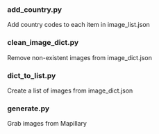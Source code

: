 ### add\_country.py
Add country codes to each item in image\_list.json

### clean\_image\_dict.py
Remove non-existent images from image\_dict.json

### dict\_to\_list.py
Create a list of images from image\_dict.json

### generate.py
Grab images from Mapillary
